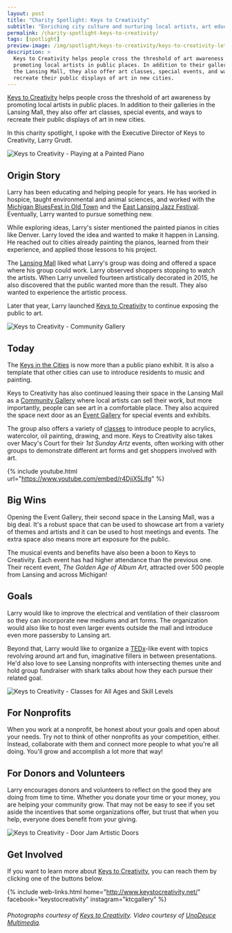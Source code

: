 ```yaml
---
layout: post
title: "Charity Spotlight: Keys to Creativity"
subtitle: "Enriching city culture and nurturing local artists, art education, and leadership."
permalink: /charity-spotlight-keys-to-creativity/
tags: [spotlight]
preview-image: /img/spotlight/keys-to-creativity/keys-to-creativity-lets-play.jpg
description: >
  Keys to Creativity helps people cross the threshold of art awareness by
  promoting local artists in public places. In addition to their galleries in
  the Lansing Mall, they also offer art classes, special events, and ways to
  recreate their public displays of art in new cities.
---
```


[Keys to Creativity][1] helps people cross the threshold of art awareness by promoting local artists in public places. In addition to their galleries in the Lansing Mall, they also offer art classes, special events, and ways to recreate their public displays of art in new cities.

In this charity spotlight, I spoke with the Executive Director of Keys to Creativity, Larry Grudt.

![][2]

## Origin Story

Larry has been educating and helping people for years. He has worked in hospice, taught environmental and animal sciences, and worked with the [Michigan BluesFest in Old Town][9] and the [East Lansing Jazz Festival][10]. Eventually, Larry wanted to pursue something new.

While exploring ideas, Larry's sister mentioned the painted pianos in cities like Denver. Larry loved the idea and wanted to make it happen in Lansing. He reached out to cities already painting the pianos, learned from their experience, and applied those lessons to his project.

The [Lansing Mall][8] liked what Larry's group was doing and offered a space where his group could work. Larry observed shoppers stopping to watch the artists. When Larry unveiled fourteen artistically decorated in 2015, he also discovered that the public wanted more than the result. They also wanted to experience the artistic process.

Later that year, Larry launched [Keys to Creativity][1] to continue exposing the public to art.

![][4]

## Today

The [Keys in the Cities][11] is now more than a public piano exhibit. It is also a template that other cities can use to introduce residents to music and painting.

Keys to Creativity has also continued leasing their space in the Lansing Mall as a [Community Gallery][12] where local artists can sell their work, but more importantly, people can see art in a comfortable place. They also acquired the space next door as an [Event Gallery][13] for special events and exhibits.

The group also offers a variety of [classes][14] to introduce people to acrylics, watercolor, oil painting, drawing, and more. Keys to Creativity also takes over Macy's Court for their _1st Sunday Artz_ events, often working with other groups to demonstrate different art forms and get shoppers involved with art.

{% include youtube.html url="https://www.youtube.com/embed/r4DjiX5Llfg" %}

## Big Wins

Opening the Event Gallery, their second space in the Lansing Mall, was a big deal. It's a robust space that can be used to showcase art from a variety of themes and artists and it can be used to host meetings and events. The extra space also means more art exposure for the public.

The musical events and benefits have also been a boon to Keys to Creativity. Each event has had higher attendance than the previous one. Their recent event, _The Golden Age of Album Art_, attracted over 500 people from Lansing and across Michigan!

## Goals

Larry would like to improve the electrical and ventilation of their classroom so they can incorporate new mediums and art forms. The organization would also like to host even larger events outside the mall and introduce even more passersby to Lansing art.

Beyond that, Larry would like to organize a [TEDx][7]-like event with topics revolving around art and fun, imaginative fillers in between presentations. He'd also love to see Lansing nonprofits with intersecting themes unite and hold group fundraiser with shark talks about how they each pursue their related goal.

![][5]

## For Nonprofits

When you work at a nonprofit, be honest about your goals and open about your needs. Try not to think of other nonprofits as your competition, either. Instead, collaborate with them and connect more people to what you're all doing. You'll grow and accomplish a lot more that way!

## For Donors and Volunteers

Larry encourages donors and volunteers to reflect on the good they are doing from time to time. Whether you donate your time or your money, you are helping your community grow. That may not be easy to see if you set aside the incentives that some organizations offer, but trust that when you help, everyone does benefit from your giving.

![][3]

## Get Involved

If you want to learn more about [Keys to Creativity][1], you can reach them by clicking one of the buttons below.

{% include web-links.html home="http://www.keystocreativity.net/" facebook="keystocreativity" instagram="ktcgallery" %}

###### Photographs courtesy of [Keys to Creativity][1]. Video courtesy of [UnoDeuce Multimedia][6].



[1]: http://www.keystocreativity.net/ "Keys to Creativity Homepage"
[2]: /img/spotlight/keys-to-creativity/keys-to-creativity-lets-play.jpg "Keys to Creativity - Playing at a Painted Piano"
[3]: /img/spotlight/keys-to-creativity/keys-to-creativity-door-jam.jpg "Keys to Creativity - Door Jam Artistic Doors"
[4]: /img/spotlight/keys-to-creativity/keys-to-creativity-community-gallery.jpg "Keys to Creativity - Community Gallery"
[5]: /img/spotlight/keys-to-creativity/keys-to-creativity-creative-kids.jpg "Keys to Creativity - Classes for All Ages and Skill Levels"
[6]: http://www.unodeuce.com/ "UnoDeuce Multimedia Homepage"
[7]: http://www.ted.com/about/programs-initiatives/tedx-program "TEDx Program"
[8]: http://www.lansingmall.com/ "Lansing Mall Homepage"
[9]: http://www.oldtownbluesfest.com/ "Michigan BluesFest in Old Town Homepage"
[10]: http://eljazzfest.com/ "East Lansing Jazz Festival Homepage"
[11]: http://www.keystocreativity.net/keys-in-the-cities.html "Keys in the Cities Homepage"
[12]: http://www.keystocreativity.net/community-gallery.html "Keys to Creativity Community Gallery"
[13]: http://www.keystocreativity.net/event-gallery.html "Keys to Creativity Event Gallery"
[14]: http://www.keystocreativity.net/classes.html "Keys to Creativity Classes"
